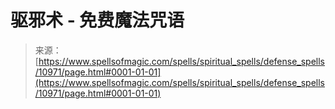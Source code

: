 <!--yml

类别：未分类

日期：2024-06-12 18:47:55

-->

# 驱邪术 - 免费魔法咒语

> 来源：[https://www.spellsofmagic.com/spells/spiritual_spells/defense_spells/10971/page.html#0001-01-01](https://www.spellsofmagic.com/spells/spiritual_spells/defense_spells/10971/page.html#0001-01-01)
